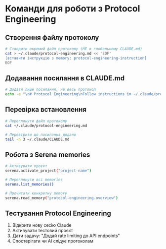# Команди для роботи з Protocol Engineering

## Створення файлу протоколу
```bash
# Створити окремий файл протоколу (НЕ в глобальному CLAUDE.md)
cat > ~/.claude/protocol-engineering.md << 'EOF'
[вставити інструкцію з memory: protocol-engineering-instruction]
EOF
```

## Додавання посилання в CLAUDE.md
```bash
# Додати лише посилання, не весь протокол
echo -e "\n# Protocol Engineering\nFollow instructions in ~/.claude/protocol-engineering.md for all development tasks" >> ~/.claude/CLAUDE.md
```

## Перевірка встановлення
```bash
# Переглянути файл протоколу
cat ~/.claude/protocol-engineering.md

# Перевірити що посилання додано
tail -n 3 ~/.claude/CLAUDE.md
```

## Робота з Serena memories
```bash
# Активувати проєкт
serena.activate_project("project-name")

# Переглянути всі memories
serena.list_memories()

# Прочитати конкретну memory
serena.read_memory("protocol-engineering-overview")
```

## Тестування Protocol Engineering
1. Відкрити нову сесію Claude
2. Активувати тестовий проєкт
3. Дати задачу: "Додай rate limiting до API endpoints"
4. Спостерігати чи AI слідує протоколам